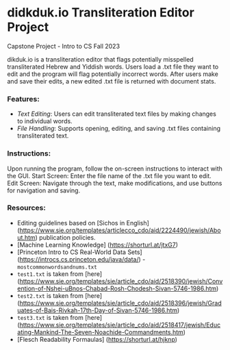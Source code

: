 # didkduk.io Transliteration Editor Project
Capstone Project - Intro to CS Fall 2023

dikduk.io is a transliteration editor that flags potentially misspelled transliterated Hebrew and Yiddish words. Users load a .txt file they want to edit and the program will flag potentially incorrect words. After users make and save their edits, a new edited .txt file is returned with document stats. 

### Features:
- _Text Editing_: Users can edit transliterated text files by making changes to individual words.
- _File Handling_: Supports opening, editing, and saving .txt files containing transliterated text.

### Instructions:
Upon running the program, follow the on-screen instructions to interact with the GUI.
Start Screen: Enter the file name of the .txt file you want to edit.
Edit Screen: Navigate through the text, make modifications, and use buttons for navigation and saving.

### Resources:
- Editing guidelines based on [Sichos in English] (https://www.sie.org/templates/articlecco_cdo/aid/2224490/jewish/About.htm) publication policies.
- [Machine Learning Knowledge] (https://shorturl.at/jtxG7)
- [Princeton Intro to CS Real-World Data Sets] (https://introcs.cs.princeton.edu/java/data/) - `mostcommonwordsandnums.txt`
- `test1.txt` is taken from [here] (https://www.sie.org/templates/sie/article_cdo/aid/2518390/jewish/Convention-of-Nshei-uBnos-Chabad-Rosh-Chodesh-Sivan-5746-1986.htm)
- `test2.txt` is taken from [here] (https://www.sie.org/templates/sie/article_cdo/aid/2518396/jewish/Graduates-of-Bais-Rivkah-17th-Day-of-Sivan-5746-1986.htm)
- `test3.txt` is taken from [here] (https://www.sie.org/templates/sie/article_cdo/aid/2518417/jewish/Educating-Mankind-The-Seven-Noachide-Commandments.htm) 
- [Flesch Readability Formaulas] (https://shorturl.at/hjknp)
